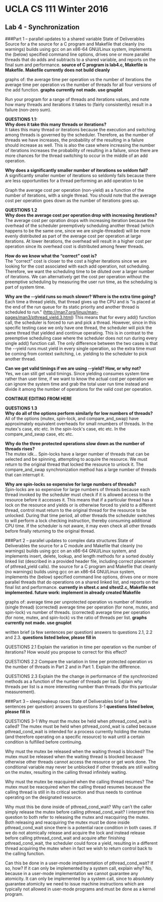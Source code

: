 # UCLA CS 111 Winter 2016
## Lab 4 - Synchronization

###Part 1 – parallel updates to a shared variable
State of Deliverables
Source for a the source for a C program and Makefile that cleanly (no warnings) builds using gcc on an x86-64 GNU/Linux system, implements the (below) specified command line options, drives one or more parallel threads that do adds and subtracts to a shared variable, and reports on the final sum and performance. **source of C program is lab4.c, Makefile is Makefile. Makefile currently does not build cleanly**

graphs of: 
the average time per operation vs the number of iterations
the average time per operation vs the number of threads for all four versions of the add function.
**graphs currently not made. use gnuplot**

Run your program for a range of threads and iterations values, and note how many threads and iterations it takes to (fairly consistently) result in a failure (non-zero sum).

**QUESTIONS 1.1:  
Why does it take this many threads or iterations?**  
It takes this many thread or iterations because the execution and switching among threads is governed by the scheduler. Therefore, as the number of threads we have increases, the probability of the resulting in a failure should increase as well. This is also the case where increasing the number of iterations increases the probability of resulting in a failure, since there are more chances for the thread switching to occur in the middle of an add operation.

**Why does a significantly smaller number of iterations so seldom fail?**  
A significantly smaller number of iterations so seldomly fails because there are less opportunities for a thread performing an add operation to be 


Graph the average cost per operation (non-yield) as a function of the number of iterations, with a single thread. You should note that the average cost per operation goes down as the number of iterations goes up.

**QUESTIONS 1.2  
Why does the average cost per operation drop with increasing iterations?**  
The average cost per opration drops with increasing iteration because the overhead of the scheduler preemptively scheduling another thread (which happens to be the same one, since we are single-threaded) will be more evenly distributed as part of the average cost per operation at large iterations. At lower iterations, the overhead will result in a higher cost per operation since its overhead cost is distributed among fewer threads.

**How do we know what the “correct” cost is?**  
The "correct" cost is closer to the cost a higher iterations since we are looking for the cost associated with each add operation, not scheduling. Therefore, we want the scheduling time to be diluted over a larger number of iterations. We can alternatively get the cost per operation without the preemptive scheduling by measuring the user run time, as the scheduling is part of system time.

**Why are the --yield runs so much slower? Where is the extra time going?**  
Each time a thread yields, that thread gives up the CPU and is "is placed at the end of the run queue for its static priority and another thread is scheduled to run." (http://man7.org/linux/man-pages/man3/pthread_yield.3.html) This means that for every add() function call, the scheduler is forced to run and pick a thread. However, since in this specific testing case we only have one thread, the scheduler will pick the same thread that yielded and continue operating. This is in contrast to the preemptive scheduling case where the scheduler does not run during every single add() function call. The only difference between the two cases is that the --yield runs must yield in every single operation, so the extra time must be coming from context switching, i.e. yielding to the scheduler to pick another thread.

**Can we get valid timings if we are using --yield? How, or why not?**  
Yes, we can still get valid timings. Since yielding consumes system time rather than user time, if we want to know the actual cost per operation we can ignore the system time and grab the total user run time instead and divide it among the number of operations for the valid cost per operation.

**CONTINUE EDITING FROM HERE**

**QUESTIONS 1.3  
Why do all of the options perform similarly for low numbers of threads?**  
All of the options (mutex, spin-lock, and compare_and_swap) have approximately equivalent overheads for small nnumbers of threads. In the mutex's case, etc etc. In the spin-lock's case, etc etc. In the compare_and_swap case, etc etc.

**Why do the three protected operations slow down as the number of threads rises?**  
The mutex idk...
Spin-locks have a larger number of threads that can be selected and be spinning, attempting to acquire the resource. We must return to the original thread that locked the resource to unlock it.
The compare_and_swap synchronization method has a large number of threads that can interrupt it.

**Why are spin-locks so expensive for large numbers of threads?**  
Spin-locks are so expensive for large numbers of threads because each thread invoked by the scheduler must check if it is allowed access to the resource before it accesses it. This means that if a particular thread has a lock on the resource and yields or is otherwise forced to yield to a different thread, control must return to the original thread for the resource to be unlocked. During that time period, all other threads the scheduler switches to will perform a lock checking instruction, thereby consuming additional CPU time. If the scheduler is not aware, it may even check all other threads before finally returning to the original thread.

###Part 2 – parallel updates to complex data structures
State of Deliverables
the source for a C module and Makefile that cleanly (no warnings) builds using gcc on an x86-64 GNU/Linux system, and implements insert, delete, lookup, and length methods for a sorted doubly linked list (described in a provided header file, including correct placement of pthread_yield calls).
the source for a C program and Makefile that cleanly (no warnings) builds using gcc on an x86-64 GNU/Linux system, implements the (below) specified command line options, drives one or more parallel threads that do operations on a shared linked list, and reports on the final list and performance.
**currently in sltest.c and sltest2.c, Makefile not implemented. future work: implement in already created Makefile**

graphs of:
average time per unprotected operation vs number of iteration (single thread)
(corrected) average time per operation (for none, mutex, and spin-lock) vs number of threads.
(corrected) average time per operation (for none, mutex, and spin-lock) vs the ratio of threads per list.
**graphs currently not made. use gnuplot**

written brief (a few sentences per question) answers to questions 2.1, 2.2 and 2.3.
**questions listed below, please fill in**

QUESTIONS 2.1
Explain the variation in time per operation vs the number of iterations? How would you propose to correct for this effect?

QUESTIONS 2.2
Compare the variation in time per protected operation vs the number of threads in Part 2 and in Part 1. Explain the difference.

QUESTIONS 2.3
Explain the the change in performance of the synchronized methods as a function of the number of threads per list.
Explain why threads per list is a more interesting number than threads (for this particular measurement).

###Part 3 – sleep/wakeup races
State of Deliverables
brief (a few sentences per question) answers to questions 3-1
**questions listed below, please fill in**

QUESTIONS 3-1
Why must the mutex be held when pthread_cond_wait is called?
The mutex must be held when pthread_cond_wait is called because pthread_cond_wait is intended for a process currently holding the mutex (and therefore operating on a specific resource) to wait until a certain condition is fulfilled before continuing.

Why must the mutex be released when the waiting thread is blocked?
The mutex must be released when the waiting thread is blocked because otherwise other threads cannot access the resource or get work done. The conditional variable may never be unblocked if other threads are still waiting on the mutex, resulting in the calling thread infinitely waiting.

Why must the mutex be reacquired when the calling thread resumes?
The mutex must be reacquired when the calling thread resumes because the calling thread is still in its critical section and thus needs to continue operating on the designated resource.

Why must this be done inside of pthread_cond_wait? Why can’t the caller simply release the mutex before calling pthread_cond_wait?
I interpret this question to both refer to releasing the mutex and reacquiring the mutex. Both releasing and reacquiring the mutex must be done inside pthread_cond_wait since there is a potential race condition in both cases. If we do not atomically release and acquire the lock and instead release before calling pthread_cond_wait and acquire after finishing pthread_cond_wait, the scheduler could force a yield, resulting in a different thread acquiring the mutex when in fact we wish to return control back to the calling function.

Can this be done in a user-mode implementation of pthread_cond_wait? If so, how? If it can only be implemented by a system call, explain why?
No, because in a user-mode implementation we cannot guarantee any atomicity. It can only be implemented by a system call, since to absolutely guarantee atomicity we need to issue machine instructions which are typically not allowed in user-mode programs and must be done as a kernel program.